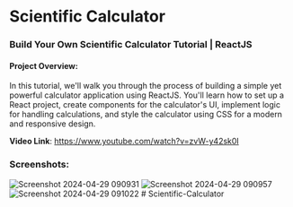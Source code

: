 # Scientific Calculator

### Build Your Own Scientific Calculator Tutorial | ReactJS

#### Project Overview:
In this tutorial, we'll walk you through the process of building a simple yet powerful calculator application using ReactJS. You'll learn how to set up a React project, create components for the calculator's UI, implement logic for handling calculations, and style the calculator using CSS for a modern and responsive design.


<b>Video Link</b>: https://www.youtube.com/watch?v=zvW-y42sk0I

### Screenshots:


![Screenshot 2024-04-29 090931](https://github.com/UmairFaheem042/scientific-calculator/assets/103030494/fb70e5f6-b60a-4182-a2fd-339b31e7d367)
![Screenshot 2024-04-29 090957](https://github.com/UmairFaheem042/scientific-calculator/assets/103030494/668b5f51-e86f-4b42-9cb1-2109824b9ef5)
![Screenshot 2024-04-29 091022](https://github.com/UmairFaheem042/scientific-calculator/assets/103030494/6031e417-82d4-4ef7-bc60-906e495cfeb0)
#   S c i e n t i f i c - C a l c u l a t o r  
 